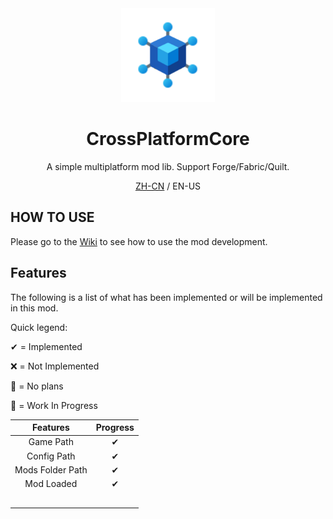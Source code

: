 <div align="center">

<img height="150" src="icon/400x400.png" width="150"/>

# CrossPlatformCore

A simple multiplatform mod lib. Support Forge/Fabric/Quilt.

[ZH-CN](README-zh_cn.md) / EN-US

</div>

## HOW TO USE

Please go to the [Wiki](https://github.com/TexTrueStudio/CrossPlatformCore/wiki) to see how to use the mod development.

## Features

The following is a list of what has been implemented or will be implemented in this mod.

Quick legend:

✔ = Implemented

❌ = Not Implemented

🙅 = No plans

🚧 = Work In Progress



|     Features     | Progress |
|:----------------:|:--------:|
|    Game Path     |    ✔     |
|   Config Path    |    ✔     |
| Mods Folder Path |    ✔     |
|    Mod Loaded    |    ✔     |
|                  |          |
|                  |          |
|                  |          |
|                  |          |
|                  |          |

